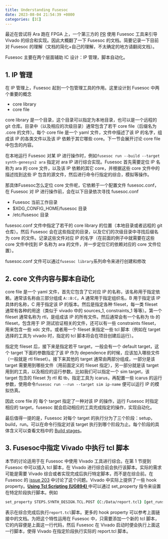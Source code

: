 ```yaml
---
title: Understanding Fusesoc
date: 2023-08-04 21:54:39 +0800
categories: [IC]
---
```


最近在尝试将 Ara 跑在 FPGA 上，一个第三方的 [PR](https://github.com/pulp-platform/ara/pull/146) 使用 Fusesoc 工具来引导 Vivado 的综合和实现。因此大概翻了一下 Fusesoc 的文档。简要记录一下目前对 Fusesoc 的理解（文档的简化+自己的理解，不太确定的地方请翻阅文档）。

Fusesoc 主要在两个层面辅助 IC 设计：IP 管理，脚本自动化。

## 1. IP 管理

在 IP 管理上，Fusesoc 起到一个包管理工具的作用。这里设计到 Fusesoc 中两个重要的概念

* core library
* core file

core library 是一个目录，这个目录可以指定为本地目录，也可以是一个远程的 git 仓库。目录中（以及相应的次级目录）通常包含了若干 core file（后缀名为 .core 的文件）。每个 core file 是一个 yaml 文件，文件中描述了该 IP 的名字，组成该 IP 的各类文件以及该 IP 依赖于其它哪些 core。下一节会展开讨论 core file 中包含的内容。

在本地运行 Fusesoc 对某 IP 进行操作时，例如`fusesoc run --build --target synth-genesys2 ara` 指定对 ara IP 进行综合实现。Fusesoc 首先需要定位 IP 名称为 ara 的 core 文件，以及该 IP 依赖的其它 core，并根据这些 core 文件中的描述找到这些 IP 包含的源文件，然后进行命令行指定的综合，模拟等操作。

那具体Fusesoc怎么定位 core 文件呢，它依赖于一个配置文件 fusesoc.conf，在 Fusesoc 对 IP 进行操作前，会在以下目录依次寻找 fusesoc.conf

* Fusesoc 当前工作目录
* $XDG_CONFIG_HOME/fusesoc 目录
* /etc/fusesoc 目录

fusesoc.conf 文件中指定了若干的 core library 的位置（本地目录或者远程的 git 仓库）。然后 Fusesoc 会在这些指定的目录，以及它们的次级目录中寻找后缀名为 core 的文件。记录这些文件对应 IP 的名字（在前面的例子中就需要在这些 core 文件中找到 IP 名称为 ara 的文件，并一步定位它的依赖对应的 core 文件位置）。

fusesoc.conf 文件可以通过`fusesoc library`系列命令来进行创建和修改

## 2. core 文件内容与脚本自动化

core file 是一个 yaml 文件，首先它包含了它对应 IP 的名称，该名称用于指定依赖。通常该名称由三部分组成 `A::B:C`，A 通常用于指定组织名，B 用于指定该 IP 具体的名称，C 用于指定该 IP 的版本。然后是指定各种 fileset，每一类 fileset 通常有各种的用途（类似于 vivado 中的 sources_1, constraints_1 等等）。第一个 fileset 通常名称为 rtl，是组成该 IP 的所有文件。然后通常会有一个名称为 tb 的 fileset，包含用于 IP 测试验证相关的文件，还可以有一些 constraints fileset，用来包含一些 xdc 文件。或者用一个 fileset 来指定一些 tcl 脚本（例如在 target 选择的工具为 vivado 时，指定的 tcl 脚本将会在项目创建后运行）。

指定完 fileset 后，接下来是指定若干 target，一般会有一个 default target，这个 target 下面的参数指定了该 IP 作为 dependence 的时候，应该加入哪些文件（一般就是 rtl fileset）。接下来其他的 target 通常由两部分组成，一部分是该 target 需要用到哪些文件（用前面定义的 fileset 指定），另一部分就是该 target 用到的工具，以及相应的运行参数。比如我们可以指定一个 sim target，该 target 包含的 fileset 为 rtl 和 tb，指定工具为 icarus，再配置一些 icarus 的运行参数，使用命令`fusesoc run --run --target sim ip-name` 便可以运行 IP 的模拟仿真。

因此 core file 的 每个 target 指定了一种对该 IP 的操作，运行 Fusesoc 时指定相应的 target，fusesoc 就会启动相应的工具完成指定的操作，实现自动化。

最后值得一提的是，Fusesoc 对每个 target 的执行分为了三个阶段：setup，build，run。可以在命令行指定对该 target 执行到哪个阶段为止。每个阶段的具体含义可以查看文档中的 [Build stages](https://fusesoc.readthedocs.io/en/stable/user/overview.html#build-stages)。

## 3. Fusesoc中指定 Vivado 中执行 tcl 脚本

本节的讨论适用于在 Fusesoc 中使用 Vivado 工具进行综合。在第 1 节提到 Fusesoc 中可以插入 tcl 脚本，在 Vivado 进行综合前会执行该脚本。实际的需求可能是需要 Vivado 综合或者实现完成后执行特定脚本，而不是在综合前。在 Fusesoc 的 [issue 203](https://github.com/olofk/fusesoc/issues/203) 中讨论了这个问题。Vivado 中实际上提供了一些 hook property。[**Using Tcl Scripting (UG894)** ](https://docs.xilinx.com/r/en-US/ug894-vivado-tcl-scripting/Defining-Tcl-Hook-Scripts)中可以通过 set_property 指令来设置在特定阶段执行脚本。例如

```tcl
set_property STEPS.SYNTH_DESIGN.TCL.POST {C:/Data/report.tcl} [get_runs synth_1]
```

表示在综合完成后执行`report.tcl`脚本。更多的 hook property 可以参考上面链接中的文档。为把这个特性运用在 Fusesoc 中，只需要添加一个新的 tcl 脚本，它的内容便是上面这一行代码，然后 Fusesoc 在 Vivado 启动时便会执行上面这一行脚本，使得 Vivado 在指定阶段执行实际的 report.tcl 脚本。
